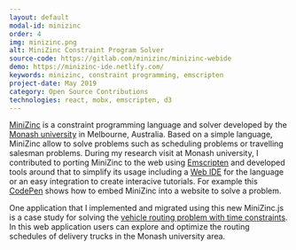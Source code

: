 ```yaml
---
layout: default
modal-id: minizinc
order: 4
img: minizinc.png
alt: MiniZinc Constraint Program Solver
source-code: https://gitlab.com/minizinc/minizinc-webide
demo: https://minizinc-ide.netlify.com/
keywords: minizinc, constraint programming, emscripten
project-date: May 2019
category: Open Source Contributions
technologies: react, mobx, emscripten, d3
---
```


[MiniZinc](https:/www.minizing.org) is a constraint programming language and solver developed by the [Monash university](https://www.monash.edu/) in Melbourne, Australia. Based on a simple language, MiniZinc allow to solve problems such as scheduling problems or travelling salesman problems. During my research visit at Monash university, I contributed to porting MiniZinc to the web using [Emscripten](https://emscripten.org/) and developed tools around that to simplify its usage including a [Web IDE](https://minizinc-ide.netlify.com/) for the language or an easy integration to create interacive tutorials. For example this [CodePen](https://codepen.io/sgratzl/pen/agZKzM) shows how to embed MiniZinc into a website to solve a problem. 

One application that I implemented and migrated using this new MiniZinc.js is a case study for solving the [vehicle routing problem with time constraints](https://vrptw.netlify.com/). In this web application users can explore and optimize the routing schedules of delivery trucks in the Monash university area.
